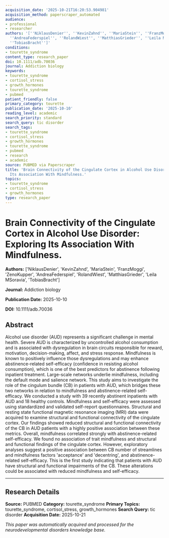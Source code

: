```yaml
---
acquisition_date: '2025-10-21T16:20:53.904981'
acquisition_method: paperscraper_automated
audience:
- professional
- researcher
authors: '[''NiklausDenier'', ''KevinZahnd'', ''MariaStein'', ''FranzMoggi'', ''ZenoKupper'',
  ''AndreaFederspiel'', ''RolandWiest'', ''MatthiasGrieder'', ''Leila MSoravia'',
  ''TobiasBracht'']'
conditions:
- tourette_syndrome
content_type: research_paper
doi: 10.1111/adb.70036
journal: Addiction biology
keywords:
- tourette_syndrome
- cortisol_stress
- growth_hormones
- tourette_syndrome
- pubmed
patient_friendly: false
primary_category: tourette
publication_date: '2025-10-10'
reading_level: academic
search_priority: standard
search_query: tic disorder
search_tags:
- tourette_syndrome
- cortisol_stress
- growth_hormones
- tourette_syndrome
- pubmed
- research
- academic
source: PUBMED via Paperscraper
title: 'Brain Connectivity of the Cingulate Cortex in Alcohol Use Disorder: Exploring
  Its Association With Mindfulness.'
topics:
- tourette_syndrome
- cortisol_stress
- growth_hormones
type: research_paper
---
```


# Brain Connectivity of the Cingulate Cortex in Alcohol Use Disorder: Exploring Its Association With Mindfulness.

**Authors:** ['NiklausDenier', 'KevinZahnd', 'MariaStein', 'FranzMoggi', 'ZenoKupper', 'AndreaFederspiel', 'RolandWiest', 'MatthiasGrieder', 'Leila MSoravia', 'TobiasBracht']

**Journal:** Addiction biology

**Publication Date:** 2025-10-10

**DOI:** 10.1111/adb.70036

## Abstract

Alcohol use disorder (AUD) represents a significant challenge in mental health. Severe AUD is characterized by uncontrolled alcohol consumption and is associated with dysregulation in brain circuits responsible for reward, motivation, decision-making, affect, and stress response. Mindfulness is known to positively influence those dysregulations and may enhance abstinence-related self-efficacy (confidence in resisting alcohol consumption), which is one of the best predictors for abstinence following inpatient treatment. Large-scale networks underlie mindfulness, including the default mode and salience network. This study aims to investigate the role of the cingulum bundle (CB) in patients with AUD, which bridges these two networks in relation to mindfulness and abstinence-related self-efficacy. We conducted a study with 39 recently abstinent inpatients with AUD and 18 healthy controls. Mindfulness and self-efficacy were assessed using standardized and validated self-report questionnaires. Structural and resting state functional magnetic resonance imaging (MRI) data were acquired to examine structural and functional connectivity of the cingulate cortex. Our findings showed reduced structural and functional connectivity of the CB in AUD patients with a highly positive association between these metrics. Overall, mindfulness correlated strongly with abstinence-related self-efficacy. We found no association of trait mindfulness and structural and functional findings of the cingulate cortex. However, exploratory analyses suggest a positive association between CB number of streamlines and mindfulness factors 'acceptance' and 'decentring', and abstinence-related self-efficacy. This is the first study indicating that patients with AUD have structural and functional impairments of the CB. These alterations could be associated with reduced mindfulness and self-efficacy.

---

## Research Details

**Source:** PUBMED
**Category:** tourette_syndrome
**Primary Topics:** tourette_syndrome, cortisol_stress, growth_hormones
**Search Query:** tic disorder
**Acquisition Date:** 2025-10-21

*This paper was automatically acquired and processed for the neurodevelopmental disorders knowledge base.*
